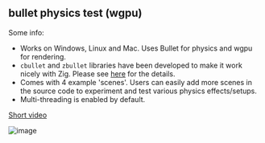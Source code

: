 ## bullet physics test (wgpu)

Some info:
* Works on Windows, Linux and Mac. Uses Bullet for physics and wgpu for rendering.
* `cbullet` and `zbullet` libraries have been developed to make it work nicely with Zig. Please see [here](https://github.com/michal-z/zig-gamedev/tree/main/libs/zbullet) for the details.
* Comes with 4 example 'scenes'. Users can easily add more scenes in the source code to experiment and test various physics effects/setups.
* Multi-threading is enabled by default.

[Short video](https://youtu.be/Mk-0HY1tGIc)

![image](screenshot.jpg)
